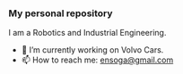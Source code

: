 ### My personal repository

I am a Robotics and Industrial Engineering.

- 🔭 I’m currently working on Volvo Cars.
- 📫 How to reach me: ensoga@gmail.com
